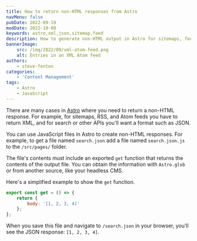 ```yaml
---
title: How to return non-HTML responses from Astro
navMenu: false
pubDate: 2022-09-19
modDate: 2022-10-08
keywords: astro,xml,json,sitemap,feed
description: How to generate non-HTML output in Astro for sitemaps, feeds, and more
bannerImage:
    src: /img/2022/09/xml-atom-feed.png
    alt: Entries in an XML Atom feed
authors:
    - steve-fenton
categories:
    - 'Content Management'
tags:
    - Astro
    - JavaScript
---
```


There are many cases in [Astro](https://astro.build) where you need to return a non-HTML response. For example, for sitemaps, RSS, and Atom feeds you have to return XML, and for search or other APIs you'll want a format such as JSON.

You can use JavaScript files in Astro to create non-HTML responses. For example, to get a file named `search.json` add a file named `search.json.js` to the `/src/pages/` folder.

The file's contents must include an exported `get` function that returns the contents of the output file. You can obtain the information with `Astro.glob` or from another source, like your headless CMS.

Here's a simplified example to show the `get` function.

```javascript
export const get = () => {
    return {
        body: '[1, 2, 3, 4]'
    };
};
```
When you save this file and navigate to `/search.json` in your browser, you’ll see the JSON response: `[1, 2, 3, 4]`.